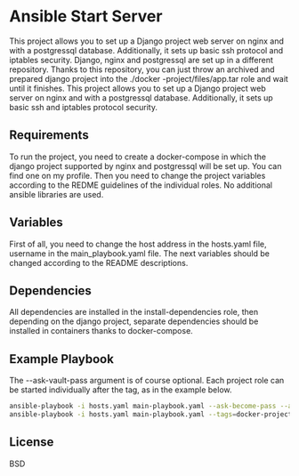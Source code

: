 Ansible Start Server
=========

This project allows you to set up a Django project web server on nginx and with a postgressql database. Additionally, it sets up basic ssh protocol and iptables security. Django, nginx and postgressql are set up in a different repository. Thanks to this repository, you can just throw an archived and prepared django project into the ./docker -project/files/app.tar role and wait until it finishes. This project allows you to set up a Django project web server on nginx and with a postgressql database. Additionally, it sets up basic ssh and iptables protocol security.

Requirements
------------

To run the project, you need to create a docker-compose in which the django project supported by nginx and postgressql will be set up. You can find one on my profile. Then you need to change the project variables according to the REDME guidelines of the individual roles. No additional ansible libraries are used.

Variables
--------------

First of all, you need to change the host address in the hosts.yaml file, username in the main_playbook.yaml file. The next variables should be changed according to the README descriptions.

Dependencies
------------

All dependencies are installed in the install-dependencies role, then depending on the django project, separate dependencies should be installed in containers thanks to docker-compose.

Example Playbook
----------------

The --ask-vault-pass argument is of course optional. Each project role can be started individually after the tag, as in the example below.

~~~bash
ansible-playbook -i hosts.yaml main-playbook.yaml --ask-become-pass --ask-vault-pass
ansible-playbook -i hosts.yaml main-playbook.yaml --tags=docker-project
~~~

License
-------

BSD

